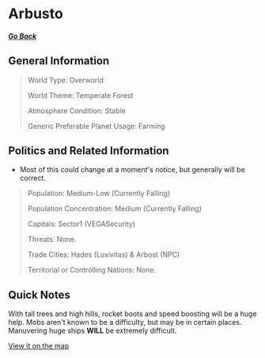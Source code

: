 # Arbusto

##### [Go Back](/wiki/space#planets)

## General Information

> World Type: Overworld
>
> World Theme: Temperate Forest
>
> Atmosphere Condition: Stable
>
> Generic Preferable Planet Usage: Farming

## Politics and Related Information

* Most of this could change at a moment's notice, but generally will be correct.

> Population: Medium-Low (Currently Falling)
>
> Population Concentration: Medium (Currently Falling)
>
> Capitals: Sector1 (VEGASecurity)
>
> Threats: None.
>
> Trade Cities: Hades (Luxivitas) & Arbost (NPC)
>
> Territorial or Controlling Nations: None.

## Quick Notes

With tall trees and high hills, rocket boots and speed boosting will be a huge help. Mobs aren't known to be a difficulty, but may be in certain places. Manuvering huge ships **WILL** be extremely difficult.

[View it on the map](https://dynmap.starlegacy.net/?worldname=Arbusto)